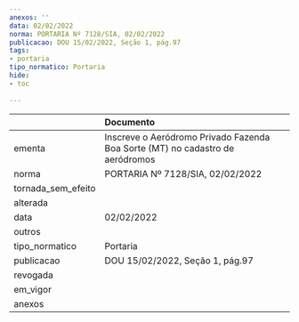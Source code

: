 ```yaml
---
anexos: ''
data: 02/02/2022
norma: PORTARIA Nº 7128/SIA, 02/02/2022
publicacao: DOU 15/02/2022, Seção 1, pág.97
tags:
- portaria
tipo_normatico: Portaria
hide: 
- toc 
 
---
```


|                    | Documento                                                                     |
|:-------------------|:------------------------------------------------------------------------------|
| ementa             | Inscreve o Aeródromo Privado Fazenda Boa Sorte (MT) no cadastro de aeródromos |
| norma              | PORTARIA Nº 7128/SIA, 02/02/2022                                              |
| tornada_sem_efeito |                                                                               |
| alterada           |                                                                               |
| data               | 02/02/2022                                                                    |
| outros             |                                                                               |
| tipo_normatico     | Portaria                                                                      |
| publicacao         | DOU 15/02/2022, Seção 1, pág.97                                               |
| revogada           |                                                                               |
| em_vigor           |                                                                               |
| anexos             |                                                                               |
